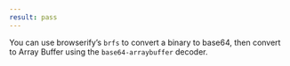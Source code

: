 ```yaml
---
result: pass
---
```


You can use browserify’s `brfs` to convert a binary to base64, then convert to Array Buffer using the `base64-arraybuffer` decoder.
